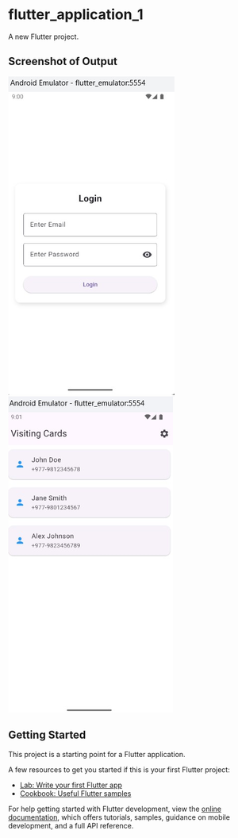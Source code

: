 # flutter_application_1

A new Flutter project.
## Screenshot of Output
![image alt](https://github.com/KojensThapa/FlutterApp/blob/main/loginPage.jpg?raw=true)
![image alt](https://github.com/KojensThapa/FlutterApp/blob/main/cart_list.jpg?raw=true)
## Getting Started

This project is a starting point for a Flutter application.

A few resources to get you started if this is your first Flutter project:

- [Lab: Write your first Flutter app](https://docs.flutter.dev/get-started/codelab)
- [Cookbook: Useful Flutter samples](https://docs.flutter.dev/cookbook)

For help getting started with Flutter development, view the
[online documentation](https://docs.flutter.dev/), which offers tutorials,
samples, guidance on mobile development, and a full API reference.
